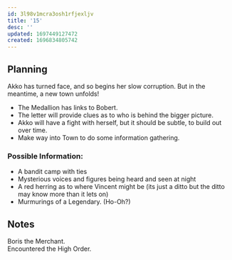 ```yaml
---
id: 3l98v1mcra3osh1rfjexljv
title: '15'
desc: ''
updated: 1697449127472
created: 1696834805742
---
```

## Planning
Akko has turned face, and so begins her slow corruption. But in the meantime, a new town unfolds!

 - The Medallion has links to Bobert.
 - The letter will provide clues as to who is behind the bigger picture.
 - Akko will have a fight with herself, but it should be subtle, to build out over time.
 - Make way into Town to do some information gathering.

### Possible Information:  
 - A bandit camp with ties
 - Mysterious voices and figures being heard and seen at night
 - A red herring as to where Vincent might be (its just a ditto but the ditto may know more than it lets on)
 - Murmurings of a Legendary. (Ho-Oh?)


## Notes
Boris the Merchant.  
Encountered the High Order.  